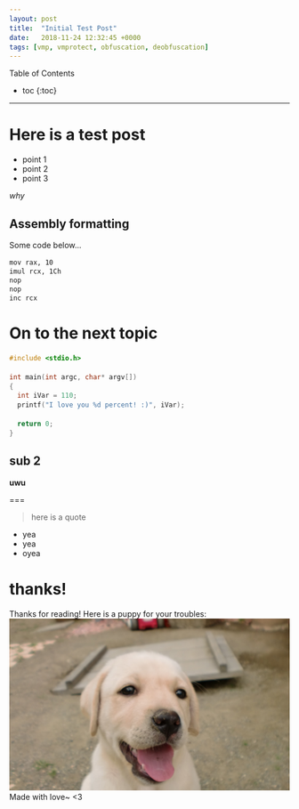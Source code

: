 ```yaml
---
layout: post
title:  "Initial Test Post"
date:   2018-11-24 12:32:45 +0000
tags: [vmp, vmprotect, obfuscation, deobfuscation]
---
```


Table of Contents
* toc
{:toc}

---

# Here is a test post
  - point 1
  - point 2
  - point 3
  
*why*

## Assembly formatting

Some code below...
```x86asm
mov rax, 10
imul rcx, 1Ch
nop
nop
inc rcx
```

# On to the next topic

```cpp
#include <stdio.h>

int main(int argc, char* argv[])
{
  int iVar = 110;
  printf("I love you %d percent! :)", iVar);
  
  return 0;
}
```

## sub 2
**uwu**

===

>here is
>a quote

  - yea
  - yea
  - oyea

# thanks!
Thanks for reading! Here is a puppy for your troubles:
![cute puppy uwu](/assets/puppy.jpg)
Made with love~
<3
